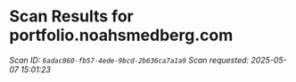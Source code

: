 # Scan Results for portfolio.noahsmedberg.com

*Scan ID: `6adac860-fb57-4ede-9bcd-2b636ca7a1a9`*
*Scan requested: 2025-05-07 15:01:23*

